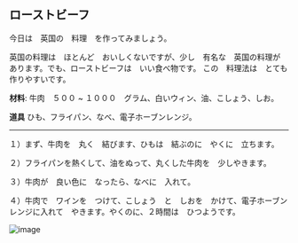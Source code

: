 ## ローストビーフ

今日は　英国の　料理　を作ってみましょう。  

英国の料理は　ほとんど　おいしくないですが、少し　有名な　英国の料理が　あります。でも、ローストビーフは　いい食べ物です。 この　料理法は　とても　作りやすいです。

**材料**: 牛肉　５００ ~ １０００　グラム、白いウィン、油、こしょう、しお。

**道具** ひも、フライパン、なべ、電子ホーブンレンジ。

***

１）まず、牛肉を　丸く　結びます、ひもは　結ぶのに　やくに　立ちます。

２）フライパンを熱くして、油をぬって、丸くした牛肉を　少しやきます。

３）牛肉が　良い色に　なったら、なべに　入れて。

４）牛肉で　ワインを　つけて、こしょう　と　しおを　かけて、電子ホーブンレンジに入れて　やきます。やくのに、２時間は　ひつようです。

![image](http://recetas1000.files.wordpress.com/2010/01/roastbeef.jpg)